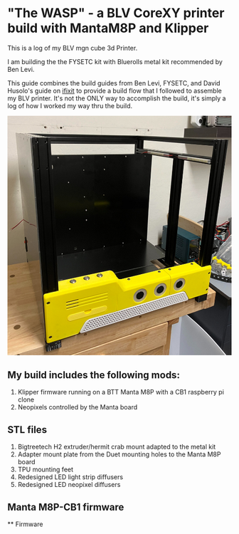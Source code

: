 # "The WASP" - a BLV CoreXY printer build with MantaM8P and Klipper

This is a log of my BLV mgn cube 3d Printer.

I am building the the FYSETC kit with Bluerolls metal kit recommended by Ben Levi. 


This guide combines the build guides from Ben Levi, FYSETC, and David Husolo's guide on [ifixit](https://www.ifixit.com/Device/BLV_MGN_Cube) to provide a build flow that I followed to assemble my BLV printer. It's not the ONLY way to accomplish the build, it's simply a log of how I worked my way thru the build. 

![This is an image](blv2.jpg)

## My build includes the following mods:

1. Klipper firmware running on a BTT Manta M8P with a CB1 raspberry pi clone
2. Neopixels controlled by the Manta board

## STL files
1. Bigtreetech H2 extruder/hermit crab mount adapted to the metal kit 
2. Adapter mount plate from the Duet mounting holes to the Manta M8P board
3. TPU mounting feet
4. Redesigned LED light strip diffusers
5. Redesigned LED neopixel diffusers

## Manta M8P-CB1 firmware
** Firmware
